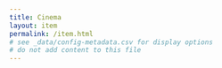 ```yaml
---
title: Cinema
layout: item
permalink: /item.html
# see _data/config-metadata.csv for display options
# do not add content to this file
---
```


